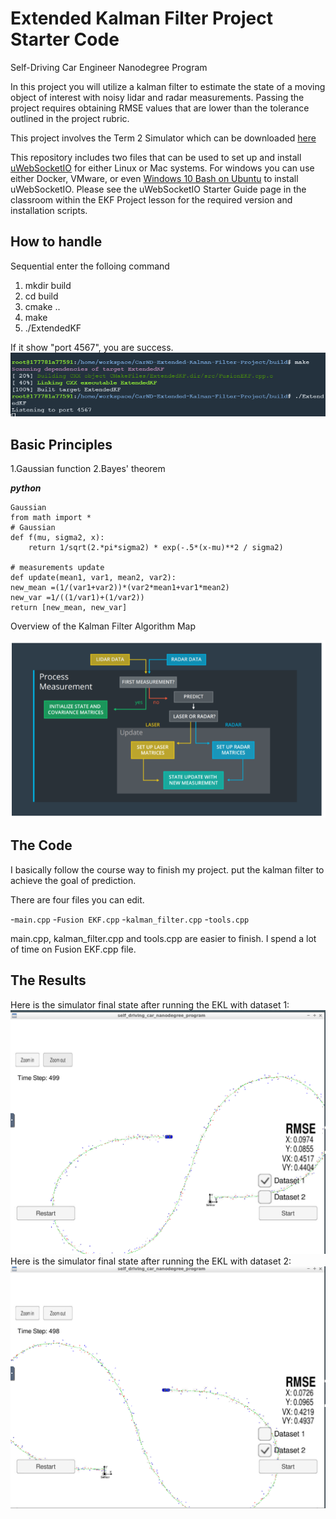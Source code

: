 # Extended Kalman Filter Project Starter Code
Self-Driving Car Engineer Nanodegree Program

In this project you will utilize a kalman filter to estimate the state of a moving object of interest with noisy lidar and radar measurements. Passing the project requires obtaining RMSE values that are lower than the tolerance outlined in the project rubric.

This project involves the Term 2 Simulator which can be downloaded [here](https://github.com/udacity/self-driving-car-sim/releases)

This repository includes two files that can be used to set up and install [uWebSocketIO](https://github.com/uWebSockets/uWebSockets) for either Linux or Mac systems. For windows you can use either Docker, VMware, or even [Windows 10 Bash on Ubuntu](https://www.howtogeek.com/249966/how-to-install-and-use-the-linux-bash-shell-on-windows-10/) to install uWebSocketIO. Please see the uWebSocketIO Starter Guide page in the classroom within the EKF Project lesson for the required version and installation scripts.

## How to handle

Sequential enter the folloing command

1. mkdir build
2. cd build
3. cmake ..
4. make
5. ./ExtendedKF


If it show "port 4567", you are success.
![](image1.png)

## Basic Principles

1.Gaussian function
2.Bayes' theorem<br/>


***python***
```
Gaussian
from math import *
# Gaussian
def f(mu, sigma2, x):
    return 1/sqrt(2.*pi*sigma2) * exp(-.5*(x-mu)**2 / sigma2)

# measurements update
def update(mean1, var1, mean2, var2):
new_mean =(1/(var1+var2))*(var2*mean1+var1*mean2)
new_var =1/((1/var1)+(1/var2))
return [new_mean, new_var]
```

Overview of the Kalman Filter Algorithm Map

![](overall.png)


## The Code

I basically follow the course way to finish my project.
put the kalman filter to achieve the goal of prediction.

There are four files you can edit.

-`main.cpp`
-`Fusion EKF.cpp`
-`kalman_filter.cpp`
-`tools.cpp`

main.cpp, kalman_filter.cpp and tools.cpp are easier to finish.
I spend a lot of time on Fusion EKF.cpp file.

## The Results


Here is the simulator final state after running the EKL with dataset 1:
![](image2.png)
Here is the simulator final state after running the EKL with dataset 2:
![](image3.png)

